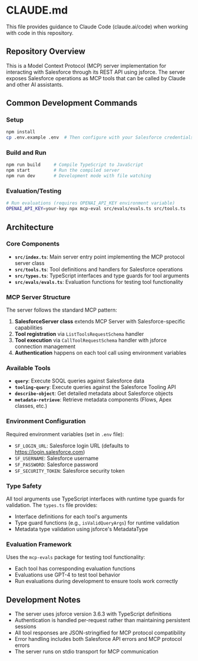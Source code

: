 # CLAUDE.md

This file provides guidance to Claude Code (claude.ai/code) when working with code in this repository.

## Repository Overview

This is a Model Context Protocol (MCP) server implementation for interacting with Salesforce through its REST API using jsforce. The server exposes Salesforce operations as MCP tools that can be called by Claude and other AI assistants.

## Common Development Commands

### Setup
```bash
npm install
cp .env.example .env  # Then configure with your Salesforce credentials
```

### Build and Run
```bash
npm run build     # Compile TypeScript to JavaScript
npm start         # Run the compiled server
npm run dev       # Development mode with file watching
```

### Evaluation/Testing
```bash
# Run evaluations (requires OPENAI_API_KEY environment variable)
OPENAI_API_KEY=your-key npx mcp-eval src/evals/evals.ts src/tools.ts
```

## Architecture

### Core Components

- **`src/index.ts`**: Main server entry point implementing the MCP protocol server class
- **`src/tools.ts`**: Tool definitions and handlers for Salesforce operations
- **`src/types.ts`**: TypeScript interfaces and type guards for tool arguments
- **`src/evals/evals.ts`**: Evaluation functions for testing tool functionality

### MCP Server Structure

The server follows the standard MCP pattern:
1. **SalesforceServer class** extends MCP Server with Salesforce-specific capabilities
2. **Tool registration** via `ListToolsRequestSchema` handler
3. **Tool execution** via `CallToolRequestSchema` handler with jsforce connection management
4. **Authentication** happens on each tool call using environment variables

### Available Tools

- **`query`**: Execute SOQL queries against Salesforce data
- **`tooling-query`**: Execute queries against the Salesforce Tooling API 
- **`describe-object`**: Get detailed metadata about Salesforce objects
- **`metadata-retrieve`**: Retrieve metadata components (Flows, Apex classes, etc.)

### Environment Configuration

Required environment variables (set in `.env` file):
- `SF_LOGIN_URL`: Salesforce login URL (defaults to https://login.salesforce.com)
- `SF_USERNAME`: Salesforce username
- `SF_PASSWORD`: Salesforce password
- `SF_SECURITY_TOKEN`: Salesforce security token

### Type Safety

All tool arguments use TypeScript interfaces with runtime type guards for validation. The `types.ts` file provides:
- Interface definitions for each tool's arguments
- Type guard functions (e.g., `isValidQueryArgs`) for runtime validation
- Metadata type validation using jsforce's MetadataType

### Evaluation Framework

Uses the `mcp-evals` package for testing tool functionality:
- Each tool has corresponding evaluation functions
- Evaluations use GPT-4 to test tool behavior
- Run evaluations during development to ensure tools work correctly

## Development Notes

- The server uses jsforce version 3.6.3 with TypeScript definitions
- Authentication is handled per-request rather than maintaining persistent sessions
- All tool responses are JSON-stringified for MCP protocol compatibility
- Error handling includes both Salesforce API errors and MCP protocol errors
- The server runs on stdio transport for MCP communication